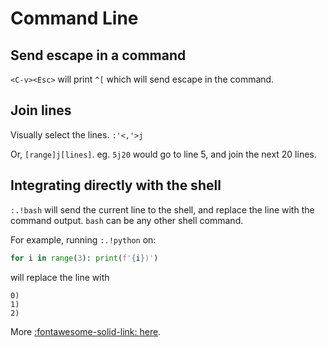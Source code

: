 Command Line
===

Send escape in a command
---

`<C-v><Esc>` will print `^[` which will send escape in the command.

Join lines
---

Visually select the lines. `:'<,'>j`

Or, `[range]j[lines]`. eg. `5j20` would go to line 5, and join the next 20
lines.

Integrating directly with the shell
---

`:.!bash` will send the current line to the shell, and replace the line with the
command output. `bash` can be any other shell command.

For example, running `:.!python` on:

```python
for i in range(3): print(f'{i})')
```

will replace the line with

```
0)
1)
2)
```

More [:fontawesome-solid-link:
here](https://rwx.gg/tools/editors/vi/how/magic/).
